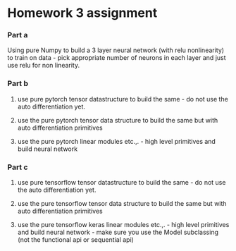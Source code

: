 # Homework 3 assignment

### Part a
Using pure Numpy to build a 3 layer neural network (with relu nonlinearity) to train on data - pick appropriate number of neurons in each layer and just use relu for non linearity.

### Part b
1. use pure pytorch tensor datastructure to build the same - do not use the auto differentiation yet. 

2.  use the pure pytorch tensor data structure to build the same but with auto differentiation primitives

3.  use the pure pytorch linear modules etc.,. - high level primitives and build neural network

 

### Part c
1) use pure tensorflow tensor datastructure to build the same - do not use the auto differentiation yet.

2.  use the pure tensorflow tensor data structure to build the same but with auto differentiation primitives

3.  use the pure tensorflow keras  linear modules etc.,. - high level primitives and build neural network - make sure you use the Model subclassing (not the functional api or sequential api) 